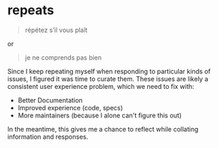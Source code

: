# repeats

> répétez s’il vous plaît

or

> je ne comprends pas bien

Since I keep repeating myself when responding to particular kinds of issues, I figured it was time to curate them. These issues are likely a consistent user experience problem, which we need to fix with:

* Better Documentation
* Improved experience (code, specs)
* More maintainers (because I alone can't figure this out)

In the meantime, this gives me a chance to reflect while collating information and responses.
